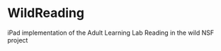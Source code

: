 WildReading
===========

iPad implementation of the Adult Learning Lab Reading in the wild NSF project
